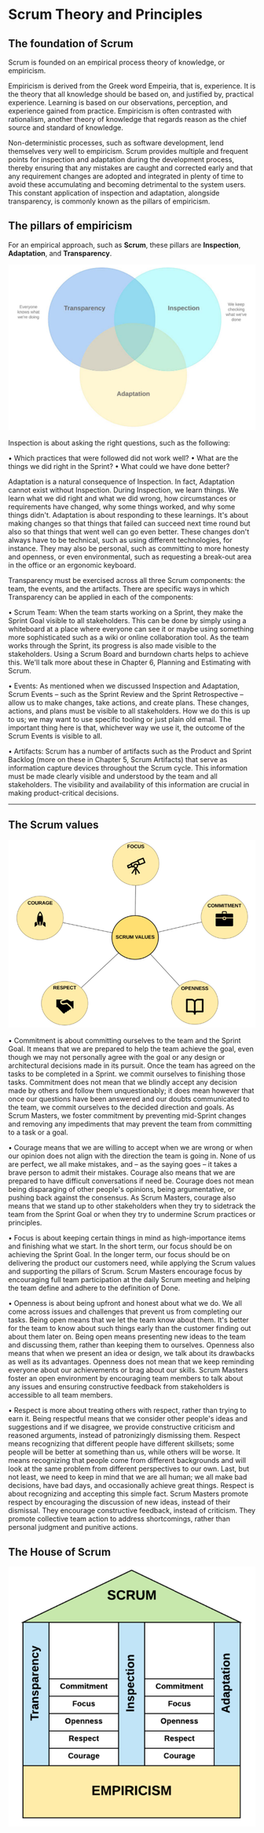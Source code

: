 # Scrum Theory and Principles

## The foundation of Scrum

Scrum is founded on an empirical process theory of knowledge, or empiricism.

Empiricism is derived from the Greek word Empeiria, that is, experience. It is the theory that all knowledge should be based on, and justified by, practical experience. Learning is based on our observations, perception, and experience gained from practice. Empiricism is often contrasted with rationalism, another theory of knowledge that regards reason as the chief source and standard of knowledge.

Non-deterministic processes, such as software development, lend themselves very well to empiricism. Scrum provides multiple and frequent points for inspection and adaptation during the development process, thereby ensuring that any mistakes are caught and corrected early and that any requirement changes are adopted and integrated in plenty of time to avoid these accumulating and becoming detrimental to the system users. This constant application of inspection and adaptation, alongside transparency, is commonly known as the pillars of empiricism.


## The pillars of empiricism

For an empirical approach, such as **Scrum**, these pillars are **Inspection**, **Adaptation**, and **Transparency**.

![empiricism pillars](./docs/empiricism_pillars.png)

Inspection is about asking the right questions, such as the following:

• Which practices that were followed did not work well?
• What are the things we did right in the Sprint?
• What could we have done better?


Adaptation is a natural consequence of Inspection. In fact, Adaptation cannot exist without Inspection. During Inspection, we learn things. We learn what we did right and what we did wrong, how circumstances or requirements have changed, why some things worked, and why some things didn't. Adaptation is about responding to these learnings. It's about making changes so that things that failed can succeed next time round but also so that things that went well can go even better. These changes don't always have to be technical, such as using different technologies, for instance. They may also be personal, such as committing to more honesty and openness, or even environmental, such as requesting a break-out area in the office or an ergonomic keyboard.


Transparency must be exercised across all three Scrum components: the team, the events, and the artifacts. There are specific ways in which Transparency can be applied in each of the components:

• Scrum Team: When the team starts working on a Sprint, they make the Sprint Goal visible to all stakeholders. This can be done by simply using a whiteboard at a place where everyone can see it or maybe using something more sophisticated such as a wiki or online collaboration tool. As the team works through the Sprint, its progress is also made visible to the stakeholders. Using a Scrum Board and burndown charts helps to achieve this. We'll talk more about these in Chapter 6, Planning and Estimating with Scrum.

• Events: As mentioned when we discussed Inspection and Adaptation, Scrum Events – such as the Sprint Review and the Sprint Retrospective – allow us to make changes, take actions, and create plans. These changes, actions, and plans must be visible to all stakeholders. How we do this is up to us; we may want to use specific tooling or just plain old email. The important thing here is that, whichever way we use it, the outcome of the Scrum Events is visible to all.

• Artifacts: Scrum has a number of artifacts such as the Product and Sprint Backlog (more on these in Chapter 5, Scrum Artifacts) that serve as information capture devices throughout the Scrum cycle. This information must be made clearly visible and understood by the team and all stakeholders. The visibility and availability of this information are crucial in making product-critical decisions.

---

## The Scrum values

![scrum values](./docs/scrum_values.png)

• Commitment is about committing ourselves to the team and the Sprint Goal. It means that we are prepared to help the team achieve the goal, even though we may not personally agree with the goal or any design or architectural decisions made in its pursuit. Once the team has agreed on the tasks to be completed in a Sprint. we commit ourselves to finishing those tasks. Commitment does not mean that we blindly accept any  decision made by others and follow them unquestionably; it does mean however that once our questions have been answered and our doubts communicated to the team, we commit ourselves to the decided direction and goals. As Scrum Masters, we foster commitment by preventing mid-Sprint changes and removing any impediments that may prevent the team from committing to a task or a goal.


• Courage means that we are willing to accept when we are wrong or when our opinion does not align with the direction the team is going in. None of us are perfect, we all make mistakes, and – as the saying goes – it takes a brave person to admit their mistakes. Courage also means that we are prepared to have difficult conversations if need be. Courage does not mean being disparaging of other people's opinions, being argumentative, or pushing back against the consensus. As Scrum Masters, courage also means that we stand up to other stakeholders when they try to sidetrack the team from the Sprint Goal or when they try to undermine Scrum practices or principles.

• Focus is about keeping certain things in mind as high-importance items and finishing what we start. In the short term, our focus should be on achieving the Sprint Goal. In the longer term, our focus should be on delivering the product our customers need, while applying the Scrum values and supporting the pillars of Scrum. Scrum Masters encourage focus by encouraging full team participation at the daily Scrum meeting and helping the team define and adhere to the definition of Done.

• Openness is about being upfront and honest about what we do. We all come across issues and challenges that prevent us from completing our tasks. Being open means that we let the team know about them. It's better for the team to know about such things early than the customer finding out about them later on. Being open means presenting new ideas to the team and discussing them, rather than keeping them to ourselves. Openness also means that when we present an idea or design, we talk about its drawbacks as well as its advantages. Openness does not mean that we keep reminding everyone about our achievements or brag about our skills. Scrum Masters foster an open environment by encouraging team members to talk about any issues and ensuring constructive feedback from stakeholders is accessible to all team members.


• Respect is more about treating others with respect, rather than trying to earn it. Being respectful means that we consider other people's ideas and suggestions and if we disagree, we provide constructive criticism and reasoned arguments, instead of patronizingly dismissing them. Respect means recognizing that different people have different skillsets; some people will be better at something than us, while others will be worse. It means recognizing that people come from different backgrounds and will look at the same problem from different perspectives to our own. Last, but not least, we need to keep in mind that we are all human; we all make bad decisions, have bad days, and occasionally achieve great things. Respect is about recognizing and accepting this simple fact. Scrum Masters promote respect by encouraging the discussion of new ideas, instead of their dismissal. They encourage constructive feedback, instead of criticism. They promote collective team action to address shortcomings, rather than personal judgment and punitive actions.

## The House of Scrum

![scrum house](./docs/scrum_house.png)